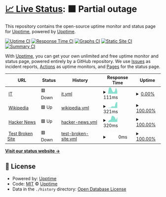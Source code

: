 # [📈 Live Status](<[https://atn123-gh.github.io/uptime_itpec/](https://atn123-gh.github.io/uptime_itpec/)>): <!--live status--> **🟧 Partial outage**

This repository contains the open-source uptime monitor and status page for [Upptime](https://upptime.js.org), powered by [Upptime](https://github.com/upptime/upptime).

[![Uptime CI](https://github.com/atn123-gh/upptime/workflows/Uptime%20CI/badge.svg)](https://github.com/atn123-gh/upptime/actions?query=workflow%3A%22Uptime+CI%22)
[![Response Time CI](https://github.com/atn123-gh/upptime/workflows/Response%20Time%20CI/badge.svg)](https://github.com/atn123-gh/upptime/actions?query=workflow%3A%22Response+Time+CI%22)
[![Graphs CI](https://github.com/atn123-gh/upptime/workflows/Graphs%20CI/badge.svg)](https://github.com/atn123-gh/upptime/actions?query=workflow%3A%22Graphs+CI%22)
[![Static Site CI](https://github.com/atn123-gh/upptime/workflows/Static%20Site%20CI/badge.svg)](https://github.com/atn123-gh/upptime/actions?query=workflow%3A%22Static+Site+CI%22)
[![Summary CI](https://github.com/atn123-gh/upptime/workflows/Summary%20CI/badge.svg)](https://github.com/atn123-gh/upptime/actions?query=workflow%3A%22Summary+CI%22)

With [Upptime](https://upptime.js.org), you can get your own unlimited and free uptime monitor and status page, powered entirely by a GitHub repository. We use [Issues](https://github.com/upptime/upptime/issues) as incident reports, [Actions](https://github.com/atn123-gh/upptime/actions) as uptime monitors, and [Pages](https://demo.upptime.js.org) for the status page.

<!--start: status pages-->
<!-- This summary is generated by Upptime (https://github.com/upptime/upptime) -->
<!-- Do not edit this manually, your changes will be overwritten -->
<!-- prettier-ignore -->
| URL | Status | History | Response Time | Uptime |
| --- | ------ | ------- | ------------- | ------ |
| <img alt="" src="https://icons.duckduckgo.com/ip3/mtmwhere.pythonanywhere.com.ico" height="13"> [IT](http://mtmwhere.pythonanywhere.com/home/) | 🟥 Down | [it.yml](https://github.com/atn123-gh/uptime_itpec/commits/HEAD/history/it.yml) | <details><summary><img alt="Response time graph" src="./graphs/it/response-time-week.png" height="20"> 111ms</summary><br><a href="https://atn123-gh.github.io/uptime_itpec/history/it"><img alt="Response time 238" src="https://img.shields.io/endpoint?url=https%3A%2F%2Fraw.githubusercontent.com%2Fatn123-gh%2Fuptime_itpec%2FHEAD%2Fapi%2Fit%2Fresponse-time.json"></a><br><a href="https://atn123-gh.github.io/uptime_itpec/history/it"><img alt="24-hour response time 115" src="https://img.shields.io/endpoint?url=https%3A%2F%2Fraw.githubusercontent.com%2Fatn123-gh%2Fuptime_itpec%2FHEAD%2Fapi%2Fit%2Fresponse-time-day.json"></a><br><a href="https://atn123-gh.github.io/uptime_itpec/history/it"><img alt="7-day response time 111" src="https://img.shields.io/endpoint?url=https%3A%2F%2Fraw.githubusercontent.com%2Fatn123-gh%2Fuptime_itpec%2FHEAD%2Fapi%2Fit%2Fresponse-time-week.json"></a><br><a href="https://atn123-gh.github.io/uptime_itpec/history/it"><img alt="30-day response time 109" src="https://img.shields.io/endpoint?url=https%3A%2F%2Fraw.githubusercontent.com%2Fatn123-gh%2Fuptime_itpec%2FHEAD%2Fapi%2Fit%2Fresponse-time-month.json"></a><br><a href="https://atn123-gh.github.io/uptime_itpec/history/it"><img alt="1-year response time 238" src="https://img.shields.io/endpoint?url=https%3A%2F%2Fraw.githubusercontent.com%2Fatn123-gh%2Fuptime_itpec%2FHEAD%2Fapi%2Fit%2Fresponse-time-year.json"></a></details> | <details><summary><a href="https://atn123-gh.github.io/uptime_itpec/history/it">0.00%</a></summary><a href="https://atn123-gh.github.io/uptime_itpec/history/it"><img alt="All-time uptime 2.04%" src="https://img.shields.io/endpoint?url=https%3A%2F%2Fraw.githubusercontent.com%2Fatn123-gh%2Fuptime_itpec%2FHEAD%2Fapi%2Fit%2Fuptime.json"></a><br><a href="https://atn123-gh.github.io/uptime_itpec/history/it"><img alt="24-hour uptime 0.00%" src="https://img.shields.io/endpoint?url=https%3A%2F%2Fraw.githubusercontent.com%2Fatn123-gh%2Fuptime_itpec%2FHEAD%2Fapi%2Fit%2Fuptime-day.json"></a><br><a href="https://atn123-gh.github.io/uptime_itpec/history/it"><img alt="7-day uptime 0.00%" src="https://img.shields.io/endpoint?url=https%3A%2F%2Fraw.githubusercontent.com%2Fatn123-gh%2Fuptime_itpec%2FHEAD%2Fapi%2Fit%2Fuptime-week.json"></a><br><a href="https://atn123-gh.github.io/uptime_itpec/history/it"><img alt="30-day uptime 0.00%" src="https://img.shields.io/endpoint?url=https%3A%2F%2Fraw.githubusercontent.com%2Fatn123-gh%2Fuptime_itpec%2FHEAD%2Fapi%2Fit%2Fuptime-month.json"></a><br><a href="https://atn123-gh.github.io/uptime_itpec/history/it"><img alt="1-year uptime 2.04%" src="https://img.shields.io/endpoint?url=https%3A%2F%2Fraw.githubusercontent.com%2Fatn123-gh%2Fuptime_itpec%2FHEAD%2Fapi%2Fit%2Fuptime-year.json"></a></details>
| <img alt="" src="https://icons.duckduckgo.com/ip3/en.wikipedia.org.ico" height="13"> [Wikipedia](https://en.wikipedia.org) | 🟩 Up | [wikipedia.yml](https://github.com/atn123-gh/uptime_itpec/commits/HEAD/history/wikipedia.yml) | <details><summary><img alt="Response time graph" src="./graphs/wikipedia/response-time-week.png" height="20"> 321ms</summary><br><a href="https://atn123-gh.github.io/uptime_itpec/history/wikipedia"><img alt="Response time 224" src="https://img.shields.io/endpoint?url=https%3A%2F%2Fraw.githubusercontent.com%2Fatn123-gh%2Fuptime_itpec%2FHEAD%2Fapi%2Fwikipedia%2Fresponse-time.json"></a><br><a href="https://atn123-gh.github.io/uptime_itpec/history/wikipedia"><img alt="24-hour response time 232" src="https://img.shields.io/endpoint?url=https%3A%2F%2Fraw.githubusercontent.com%2Fatn123-gh%2Fuptime_itpec%2FHEAD%2Fapi%2Fwikipedia%2Fresponse-time-day.json"></a><br><a href="https://atn123-gh.github.io/uptime_itpec/history/wikipedia"><img alt="7-day response time 321" src="https://img.shields.io/endpoint?url=https%3A%2F%2Fraw.githubusercontent.com%2Fatn123-gh%2Fuptime_itpec%2FHEAD%2Fapi%2Fwikipedia%2Fresponse-time-week.json"></a><br><a href="https://atn123-gh.github.io/uptime_itpec/history/wikipedia"><img alt="30-day response time 222" src="https://img.shields.io/endpoint?url=https%3A%2F%2Fraw.githubusercontent.com%2Fatn123-gh%2Fuptime_itpec%2FHEAD%2Fapi%2Fwikipedia%2Fresponse-time-month.json"></a><br><a href="https://atn123-gh.github.io/uptime_itpec/history/wikipedia"><img alt="1-year response time 224" src="https://img.shields.io/endpoint?url=https%3A%2F%2Fraw.githubusercontent.com%2Fatn123-gh%2Fuptime_itpec%2FHEAD%2Fapi%2Fwikipedia%2Fresponse-time-year.json"></a></details> | <details><summary><a href="https://atn123-gh.github.io/uptime_itpec/history/wikipedia">100.00%</a></summary><a href="https://atn123-gh.github.io/uptime_itpec/history/wikipedia"><img alt="All-time uptime 100.00%" src="https://img.shields.io/endpoint?url=https%3A%2F%2Fraw.githubusercontent.com%2Fatn123-gh%2Fuptime_itpec%2FHEAD%2Fapi%2Fwikipedia%2Fuptime.json"></a><br><a href="https://atn123-gh.github.io/uptime_itpec/history/wikipedia"><img alt="24-hour uptime 100.00%" src="https://img.shields.io/endpoint?url=https%3A%2F%2Fraw.githubusercontent.com%2Fatn123-gh%2Fuptime_itpec%2FHEAD%2Fapi%2Fwikipedia%2Fuptime-day.json"></a><br><a href="https://atn123-gh.github.io/uptime_itpec/history/wikipedia"><img alt="7-day uptime 100.00%" src="https://img.shields.io/endpoint?url=https%3A%2F%2Fraw.githubusercontent.com%2Fatn123-gh%2Fuptime_itpec%2FHEAD%2Fapi%2Fwikipedia%2Fuptime-week.json"></a><br><a href="https://atn123-gh.github.io/uptime_itpec/history/wikipedia"><img alt="30-day uptime 100.00%" src="https://img.shields.io/endpoint?url=https%3A%2F%2Fraw.githubusercontent.com%2Fatn123-gh%2Fuptime_itpec%2FHEAD%2Fapi%2Fwikipedia%2Fuptime-month.json"></a><br><a href="https://atn123-gh.github.io/uptime_itpec/history/wikipedia"><img alt="1-year uptime 100.00%" src="https://img.shields.io/endpoint?url=https%3A%2F%2Fraw.githubusercontent.com%2Fatn123-gh%2Fuptime_itpec%2FHEAD%2Fapi%2Fwikipedia%2Fuptime-year.json"></a></details>
| <img alt="" src="https://icons.duckduckgo.com/ip3/news.ycombinator.com.ico" height="13"> [Hacker News](https://news.ycombinator.com) | 🟩 Up | [hacker-news.yml](https://github.com/atn123-gh/uptime_itpec/commits/HEAD/history/hacker-news.yml) | <details><summary><img alt="Response time graph" src="./graphs/hacker-news/response-time-week.png" height="20"> 320ms</summary><br><a href="https://atn123-gh.github.io/uptime_itpec/history/hacker-news"><img alt="Response time 310" src="https://img.shields.io/endpoint?url=https%3A%2F%2Fraw.githubusercontent.com%2Fatn123-gh%2Fuptime_itpec%2FHEAD%2Fapi%2Fhacker-news%2Fresponse-time.json"></a><br><a href="https://atn123-gh.github.io/uptime_itpec/history/hacker-news"><img alt="24-hour response time 410" src="https://img.shields.io/endpoint?url=https%3A%2F%2Fraw.githubusercontent.com%2Fatn123-gh%2Fuptime_itpec%2FHEAD%2Fapi%2Fhacker-news%2Fresponse-time-day.json"></a><br><a href="https://atn123-gh.github.io/uptime_itpec/history/hacker-news"><img alt="7-day response time 320" src="https://img.shields.io/endpoint?url=https%3A%2F%2Fraw.githubusercontent.com%2Fatn123-gh%2Fuptime_itpec%2FHEAD%2Fapi%2Fhacker-news%2Fresponse-time-week.json"></a><br><a href="https://atn123-gh.github.io/uptime_itpec/history/hacker-news"><img alt="30-day response time 333" src="https://img.shields.io/endpoint?url=https%3A%2F%2Fraw.githubusercontent.com%2Fatn123-gh%2Fuptime_itpec%2FHEAD%2Fapi%2Fhacker-news%2Fresponse-time-month.json"></a><br><a href="https://atn123-gh.github.io/uptime_itpec/history/hacker-news"><img alt="1-year response time 310" src="https://img.shields.io/endpoint?url=https%3A%2F%2Fraw.githubusercontent.com%2Fatn123-gh%2Fuptime_itpec%2FHEAD%2Fapi%2Fhacker-news%2Fresponse-time-year.json"></a></details> | <details><summary><a href="https://atn123-gh.github.io/uptime_itpec/history/hacker-news">100.00%</a></summary><a href="https://atn123-gh.github.io/uptime_itpec/history/hacker-news"><img alt="All-time uptime 100.00%" src="https://img.shields.io/endpoint?url=https%3A%2F%2Fraw.githubusercontent.com%2Fatn123-gh%2Fuptime_itpec%2FHEAD%2Fapi%2Fhacker-news%2Fuptime.json"></a><br><a href="https://atn123-gh.github.io/uptime_itpec/history/hacker-news"><img alt="24-hour uptime 100.00%" src="https://img.shields.io/endpoint?url=https%3A%2F%2Fraw.githubusercontent.com%2Fatn123-gh%2Fuptime_itpec%2FHEAD%2Fapi%2Fhacker-news%2Fuptime-day.json"></a><br><a href="https://atn123-gh.github.io/uptime_itpec/history/hacker-news"><img alt="7-day uptime 100.00%" src="https://img.shields.io/endpoint?url=https%3A%2F%2Fraw.githubusercontent.com%2Fatn123-gh%2Fuptime_itpec%2FHEAD%2Fapi%2Fhacker-news%2Fuptime-week.json"></a><br><a href="https://atn123-gh.github.io/uptime_itpec/history/hacker-news"><img alt="30-day uptime 99.89%" src="https://img.shields.io/endpoint?url=https%3A%2F%2Fraw.githubusercontent.com%2Fatn123-gh%2Fuptime_itpec%2FHEAD%2Fapi%2Fhacker-news%2Fuptime-month.json"></a><br><a href="https://atn123-gh.github.io/uptime_itpec/history/hacker-news"><img alt="1-year uptime 99.99%" src="https://img.shields.io/endpoint?url=https%3A%2F%2Fraw.githubusercontent.com%2Fatn123-gh%2Fuptime_itpec%2FHEAD%2Fapi%2Fhacker-news%2Fuptime-year.json"></a></details>
| <img alt="" src="https://icons.duckduckgo.com/ip3/thissitedoesnotexist.koj.co.ico" height="13"> [Test Broken Site](https://thissitedoesnotexist.koj.co) | 🟥 Down | [test-broken-site.yml](https://github.com/atn123-gh/uptime_itpec/commits/HEAD/history/test-broken-site.yml) | <details><summary><img alt="Response time graph" src="./graphs/test-broken-site/response-time-week.png" height="20"> 0ms</summary><br><a href="https://atn123-gh.github.io/uptime_itpec/history/test-broken-site"><img alt="Response time 0" src="https://img.shields.io/endpoint?url=https%3A%2F%2Fraw.githubusercontent.com%2Fatn123-gh%2Fuptime_itpec%2FHEAD%2Fapi%2Ftest-broken-site%2Fresponse-time.json"></a><br><a href="https://atn123-gh.github.io/uptime_itpec/history/test-broken-site"><img alt="24-hour response time 0" src="https://img.shields.io/endpoint?url=https%3A%2F%2Fraw.githubusercontent.com%2Fatn123-gh%2Fuptime_itpec%2FHEAD%2Fapi%2Ftest-broken-site%2Fresponse-time-day.json"></a><br><a href="https://atn123-gh.github.io/uptime_itpec/history/test-broken-site"><img alt="7-day response time 0" src="https://img.shields.io/endpoint?url=https%3A%2F%2Fraw.githubusercontent.com%2Fatn123-gh%2Fuptime_itpec%2FHEAD%2Fapi%2Ftest-broken-site%2Fresponse-time-week.json"></a><br><a href="https://atn123-gh.github.io/uptime_itpec/history/test-broken-site"><img alt="30-day response time 0" src="https://img.shields.io/endpoint?url=https%3A%2F%2Fraw.githubusercontent.com%2Fatn123-gh%2Fuptime_itpec%2FHEAD%2Fapi%2Ftest-broken-site%2Fresponse-time-month.json"></a><br><a href="https://atn123-gh.github.io/uptime_itpec/history/test-broken-site"><img alt="1-year response time 0" src="https://img.shields.io/endpoint?url=https%3A%2F%2Fraw.githubusercontent.com%2Fatn123-gh%2Fuptime_itpec%2FHEAD%2Fapi%2Ftest-broken-site%2Fresponse-time-year.json"></a></details> | <details><summary><a href="https://atn123-gh.github.io/uptime_itpec/history/test-broken-site">100.00%</a></summary><a href="https://atn123-gh.github.io/uptime_itpec/history/test-broken-site"><img alt="All-time uptime 100.00%" src="https://img.shields.io/endpoint?url=https%3A%2F%2Fraw.githubusercontent.com%2Fatn123-gh%2Fuptime_itpec%2FHEAD%2Fapi%2Ftest-broken-site%2Fuptime.json"></a><br><a href="https://atn123-gh.github.io/uptime_itpec/history/test-broken-site"><img alt="24-hour uptime 100.00%" src="https://img.shields.io/endpoint?url=https%3A%2F%2Fraw.githubusercontent.com%2Fatn123-gh%2Fuptime_itpec%2FHEAD%2Fapi%2Ftest-broken-site%2Fuptime-day.json"></a><br><a href="https://atn123-gh.github.io/uptime_itpec/history/test-broken-site"><img alt="7-day uptime 100.00%" src="https://img.shields.io/endpoint?url=https%3A%2F%2Fraw.githubusercontent.com%2Fatn123-gh%2Fuptime_itpec%2FHEAD%2Fapi%2Ftest-broken-site%2Fuptime-week.json"></a><br><a href="https://atn123-gh.github.io/uptime_itpec/history/test-broken-site"><img alt="30-day uptime 100.00%" src="https://img.shields.io/endpoint?url=https%3A%2F%2Fraw.githubusercontent.com%2Fatn123-gh%2Fuptime_itpec%2FHEAD%2Fapi%2Ftest-broken-site%2Fuptime-month.json"></a><br><a href="https://atn123-gh.github.io/uptime_itpec/history/test-broken-site"><img alt="1-year uptime 100.00%" src="https://img.shields.io/endpoint?url=https%3A%2F%2Fraw.githubusercontent.com%2Fatn123-gh%2Fuptime_itpec%2FHEAD%2Fapi%2Ftest-broken-site%2Fuptime-year.json"></a></details>

<!--end: status pages-->

[**Visit our status website →**](<[https://atn123-gh.github.io/uptime_itpec/](https://atn123-gh.github.io/uptime_itpec/)>)

## 📄 License

- Powered by: [Upptime](https://github.com/upptime/upptime)
- Code: [MIT](./LICENSE) © [Upptime](https://upptime.js.org)
- Data in the `./history` directory: [Open Database License](https://opendatacommons.org/licenses/odbl/1-0/)
